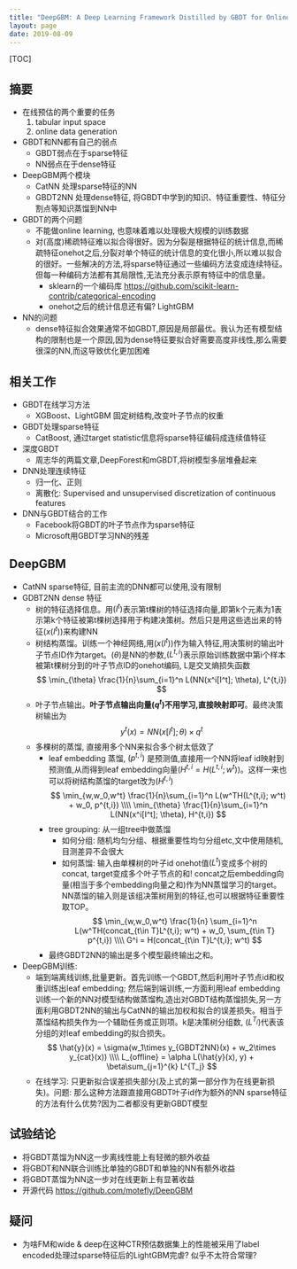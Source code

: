```yaml
---
title: "DeepGBM: A Deep Learning Framework Distilled by GBDT for Online Prediction Tasks"
layout: page
date: 2019-08-09
---
```

[TOC]

## 摘要
- 在线预估的两个重要的任务
    1. tabular input space
    2. online data generation
- GBDT和NN都有自己的弱点
    - GBDT弱点在于sparse特征
    - NN弱点在于dense特征
- DeepGBM两个模块
    - CatNN 处理sparse特征的NN
    - GBDT2NN 处理dense特征, 将GBDT中学到的知识、特征重要性、特征分割点等知识蒸馏到NN中
- GBDT的两个问题
    - 不能做online learning, 也意味着难以处理极大规模的训练数据
    - 对(高度)稀疏特征难以拟合得很好。因为分裂是根据特征的统计信息,而稀疏特征onehot之后,分裂对单个特征的统计信息的变化很小,所以难以拟合的很好。一些解决的方法,将sparse特征通过一些编码方法变成连续特征。但每一种编码方法都有其局限性,无法充分表示原有特征中的信息量。
        - sklearn的一个编码库 <https://github.com/scikit-learn-contrib/categorical-encoding>
        - onehot之后的统计信息还有偏? LightGBM
- NN的问题
    - dense特征拟合效果通常不如GBDT,原因是局部最优。我认为还有模型结构的限制也是一个原因,因为dense特征要拟合好需要高度非线性,那么需要很深的NN,而这导致优化更加困难

## 相关工作
- GBDT在线学习方法
    - XGBoost、LightGBM 固定树结构,改变叶子节点的权重
- GBDT处理sparse特征
    - CatBoost, 通过target statistic信息将sparse特征编码成连续值特征
- 深度GBDT
    - 周志华的两篇文章,DeepForest和mGBDT,将树模型多层堆叠起来
- DNN处理连续特征
    - 归一化、正则
    - 离散化:  Supervised and unsupervised discretization of continuous features
- DNN与GBDT结合的工作
    - Facebook将GBDT的叶子节点作为sparse特征
    - Microsoft用GBDT学习NN的残差

## DeepGBM
- CatNN sparse特征, 目前主流的DNN都可以使用,没有限制
- GDBT2NN dense 特征
    - 树的特征选择信息。用$(I^t)$表示第t棵树的特征选择向量,即第k个元素为1表示第k个特征被第t棵树选择用于构建决策树。然后只是用这些选出来的特征$(x(I^t))$来构建NN
    - 树结构蒸馏。训练一个神经网络,用$(x(I^t))$作为输入特征,用决策树的输出叶子节点ID作为target。$(\theta)$是NN的参数,$(L^{t,i})$表示原始训练数据中第i个样本被第t棵树分到的叶子节点ID的onehot编码, L是交叉熵损失函数
    $$
    \min_{\theta} \frac{1}{n}\sum_{i=1}^n L(NN(x^i[I^t]; \theta), L^{t,i}) 
    $$
    - 叶子节点输出。**叶子节点输出向量$(q^t)$不用学习,直接映射即可**。最终决策树输出为
    $$
    y^t(x) = NN(x[I^t]; \theta) \times q^t
    $$
    - 多棵树的蒸馏, 直接用多个NN来拟合多个树太低效了
        - leaf embedding 蒸馏, $(p^{t,i})$ 是预测值,直接用一个NN将leaf id映射到预测值,从而得到leaf embedding向量$(H^{t,i}=H(L^{t,i}; w^t))$。这样一来也可以将树结构蒸馏的target改为$(H^{t,i})$
        $$
        \min_{w,w_0,w^t} \frac{1}{n}\sum_{i=1}^n L(w^TH(L^{t,i}; w^t) + w_0, p^{t,i}) \\\\
        \min_{\theta} \frac{1}{n}\sum_{i=1}^n L(NN(x^i[I^t]; \theta), H^{t,i})
        $$
        - tree grouping: 从一组tree中做蒸馏
            - 如何分组: 随机均匀分组、根据重要性均匀分组etc,文中使用随机,目测差异不会很大
            - 如何蒸馏: 输入由单棵树的叶子id onehot值$(L^{t})$变成多个树的concat, target变成多个叶子节点的和! concat之后embedding向量(相当于多个embedding向量之和)作为NN蒸馏学习的target。NN蒸馏的输入则是该组决策树用到的特征,也可以根据特征重要性取TOP。
            $$
            \min_{w,w_0,w^t} \frac{1}{n} \sum_{i=1}^n L(w^TH(concat_{t\in T}L^{t,i}; w^t) + w_0, \sum_{t\in T} p^{t,i}) \\\\
            G^i = H(concat_{t\in T}L^{t,i}; w^t)
            $$
        - 最终GBDT2NN的输出是多个模型最终输出之和。
- DeepGBM训练:
    - 端到端离线训练,批量更新。首先训练一个GBDT,然后利用叶子节点id和权重训练出leaf embedding; 然后端到端训练,一方面利用leaf embedding训练一个新的NN对模型结构做蒸馏构,造出对GBDT结构蒸馏损失,另一方面利用GBDT2NN的输出与CatNN的输出加权和拟合的误差损失。相当于蒸馏结构损失作为一个辅助任务或正则项。k是决策树分组数, $(L^{T_j})$代表该分组的对leaf embedding的拟合损失。
    $$
    \hat{y}(x) = \sigma(w_1\times y_{GBDT2NN}(x) + w_2\times y_{cat}(x)) \\\\
    L_{offline} = \alpha L(\hat{y}(x), y) + \beta\sum_{j=1}^{k} L^{T_j}
    $$
    - 在线学习: 只更新拟合误差损失部分(及上式的第一部分作为在线更新损失)。问题: 那么这种方法跟直接用GBDT叶子id作为额外的NN sparse特征的方法有什么优势?因为二者都没有更新GBDT模型
## 试验结论
- 将GBDT蒸馏为NN这一步离线性能上有轻微的额外收益
- 将GBDT和NN联合训练比单独的GBDT和单独的NN有额外收益
- 将GBDT蒸馏为NN这一步对在线更新上有显著收益
- 开源代码 <https://github.com/motefly/DeepGBM>
## 疑问
- 为啥FM和wide & deep在这种CTR预估数据集上的性能被采用了label encoded处理过sparse特征后的LightGBM完虐? 似乎不太符合常理?

    
    
            

    
